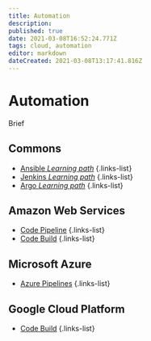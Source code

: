 ```yaml
---
title: Automation
description: 
published: true
date: 2021-03-08T16:52:24.771Z
tags: cloud, automation
editor: markdown
dateCreated: 2021-03-08T13:17:41.816Z
---
```


# Automation
Brief
## Commons
- [Ansible *Learning path*](/training/cloud_and_devops/tbd)
{.links-list}
- [Jenkins *Learning path*](/training/cloud_and_devops/tbd)
{.links-list}
- [Argo *Learning path*](/training/cloud_and_devops/tbd)
{.links-list}
## Amazon Web Services
- [Code Pipeline](/training/aws/code_pipeline)
{.links-list}
- [Code Build](/training/aws/code_build)
{.links-list}
## Microsoft Azure
- [Azure Pipelines](/training/aws/azure_pipelines)
{.links-list}
## Google Cloud Platform
- [Code Build](/training/gcp/code_build)
{.links-list}
